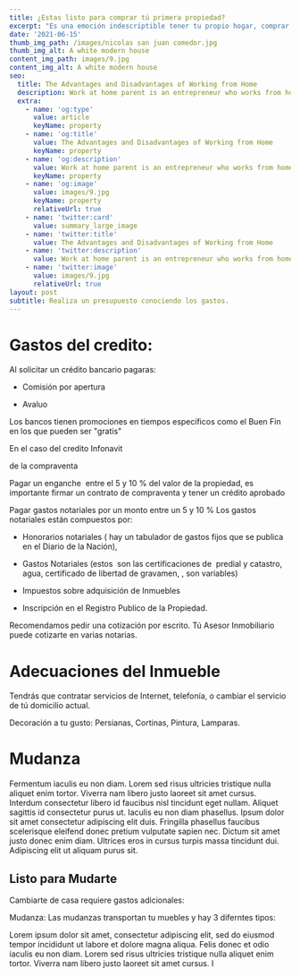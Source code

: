 ```yaml
---
title: ¿Estas listo para comprar tú primera propiedad?
excerpt: "Es una emoción indescriptible tener tu propio hogar, comprar una propiedad requiere: Pagar un enganche\_ entre el 5 y 10 % del valor de la propiedad, Pagar gastos notariales por un monto entre un 5 y 10 % Los gastos notarias son: Honorarios notariales ( hay un tabulador de gastos fijos que se publica en el Diario de la Nacion), Gastos Notariales (estos\_ son las certificaciones de\_ predial y catastro, agua, certificado de libertad de gravamen, , son variables) Recomendamos pedir una cotizacion por escrito. Impuestos por comprar una propiedad. Gastos de registro cada estado de la republica Mexicana cuenta con el Registro Público de la Propiedad donde se \"inscribe\" tu propiedad"
date: '2021-06-15'
thumb_img_path: /images/nicolas san juan comedor.jpg
thumb_img_alt: A white modern house
content_img_path: images/9.jpg
content_img_alt: A white modern house
seo:
  title: The Advantages and Disadvantages of Working from Home
  description: Work at home parent is an entrepreneur who works from home
  extra:
    - name: 'og:type'
      value: article
      keyName: property
    - name: 'og:title'
      value: The Advantages and Disadvantages of Working from Home
      keyName: property
    - name: 'og:description'
      value: Work at home parent is an entrepreneur who works from home
      keyName: property
    - name: 'og:image'
      value: images/9.jpg
      keyName: property
      relativeUrl: true
    - name: 'twitter:card'
      value: summary_large_image
    - name: 'twitter:title'
      value: The Advantages and Disadvantages of Working from Home
    - name: 'twitter:description'
      value: Work at home parent is an entrepreneur who works from home
    - name: 'twitter:image'
      value: images/9.jpg
      relativeUrl: true
layout: post
subtitle: Realiza un presupuesto conociendo los gastos.
---
```

# Gastos del credito:

Al solicitar un crédito bancario pagaras:

*   Comisión por apertura

*   Avaluo

Los bancos tienen promociones en tiempos específicos como el Buen Fin en los que pueden ser "gratis"

En el caso del credito Infonavit

de la compraventa

Pagar un enganche  entre el 5 y 10 % del valor de la propiedad,  es importante  firmar un contrato de compraventa y tener un crédito aprobado

Pagar gastos notariales por un monto entre un 5 y 10 % Los gastos notariales están compuestos por:

*   Honorarios notariales ( hay un tabulador de gastos fijos que se publica en el Diario de la Nación), 

*   Gastos Notariales (estos  son las certificaciones de  predial y catastro, agua, certificado de libertad de gravamen, , son variables) 

*   Impuestos sobre adquisición de Inmuebles

*   Inscripción en el Registro Publico de la Propiedad.

Recomendamos pedir una cotización por escrito.  Tú Asesor Inmobiliario puede cotizarte en varias notarias.

# Adecuaciones del Inmueble

Tendrás que contratar servicios de Internet, telefonía, o cambiar el servicio de tú domicilio actual.

Decoración a tu gusto: Persianas, Cortinas, Pintura, Lamparas. 

# Mudanza



Fermentum iaculis eu non diam. Lorem sed risus ultricies tristique nulla aliquet enim tortor. Viverra nam libero justo laoreet sit amet cursus. Interdum consectetur libero id faucibus nisl tincidunt eget nullam. Aliquet sagittis id consectetur purus ut. Iaculis eu non diam phasellus. Ipsum dolor sit amet consectetur adipiscing elit duis. Fringilla phasellus faucibus scelerisque eleifend donec pretium vulputate sapien nec. Dictum sit amet justo donec enim diam. Ultrices eros in cursus turpis massa tincidunt dui. Adipiscing elit ut aliquam purus sit.

## Listo para Mudarte

Cambiarte de casa requiere gastos adicionales:

Mudanza:  Las mudanzas transportan tu muebles y hay 3 diferntes tipos:

Lorem ipsum dolor sit amet, consectetur adipiscing elit, sed do eiusmod tempor incididunt ut labore et dolore magna aliqua. Felis donec et odio  iaculis eu non diam. Lorem sed risus ultricies tristique nulla aliquet enim tortor. Viverra nam libero justo laoreet sit amet cursus. I

